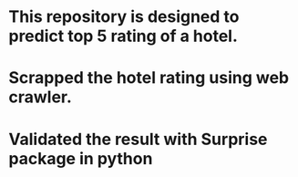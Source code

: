 # This repository is designed to predict top 5 rating of a hotel.
# Scrapped the hotel rating using web crawler.
# Validated the result with Surprise package in python

